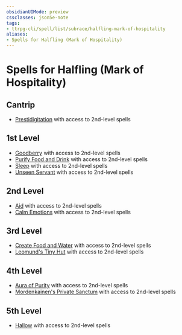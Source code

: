```yaml
---
obsidianUIMode: preview
cssclasses: json5e-note
tags:
- ttrpg-cli/spell/list/subrace/halfling-mark-of-hospitality
aliases:
- Spells for Halfling (Mark of Hospitality)
---
```

# Spells for Halfling (Mark of Hospitality)

## Cantrip

- [Prestidigitation](Інструменти%20ДМ/CLI/spells/prestidigitation-xphb.md "XPHB") with access to 2nd-level spells

## 1st Level

- [Goodberry](Інструменти%20ДМ/CLI/spells/goodberry-xphb.md "XPHB") with access to 2nd-level spells
- [Purify Food and Drink](Інструменти%20ДМ/CLI/spells/purify-food-and-drink-xphb.md "XPHB") with access to 2nd-level spells
- [Sleep](Інструменти%20ДМ/CLI/spells/sleep-xphb.md "XPHB") with access to 2nd-level spells
- [Unseen Servant](Інструменти%20ДМ/CLI/spells/unseen-servant-xphb.md "XPHB") with access to 2nd-level spells

## 2nd Level

- [Aid](Інструменти%20ДМ/CLI/spells/aid-xphb.md "XPHB") with access to 2nd-level spells
- [Calm Emotions](Інструменти%20ДМ/CLI/spells/calm-emotions-xphb.md "XPHB") with access to 2nd-level spells

## 3rd Level

- [Create Food and Water](Інструменти%20ДМ/CLI/spells/create-food-and-water-xphb.md "XPHB") with access to 2nd-level spells
- [Leomund's Tiny Hut](Інструменти%20ДМ/CLI/spells/leomunds-tiny-hut-xphb.md "XPHB") with access to 2nd-level spells

## 4th Level

- [Aura of Purity](Інструменти%20ДМ/CLI/spells/aura-of-purity-xphb.md "XPHB") with access to 2nd-level spells
- [Mordenkainen's Private Sanctum](Інструменти%20ДМ/CLI/spells/mordenkainens-private-sanctum-xphb.md "XPHB") with access to 2nd-level spells

## 5th Level

- [Hallow](Інструменти%20ДМ/CLI/spells/hallow-xphb.md "XPHB") with access to 2nd-level spells